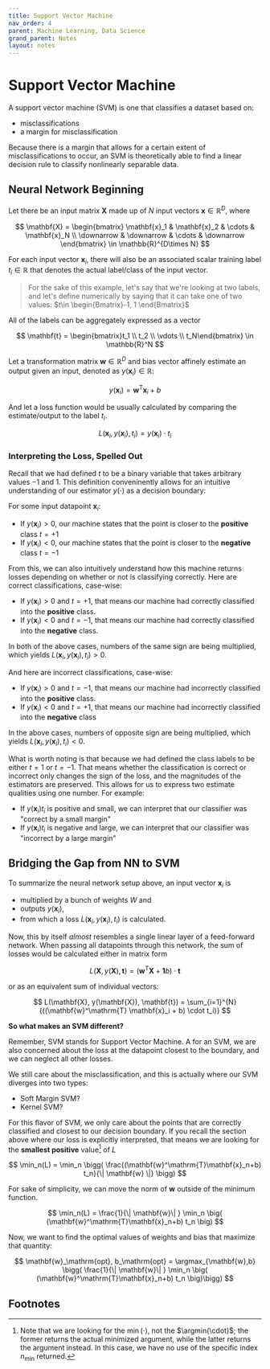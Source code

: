 ```yaml
---
title: Support Vector Machine
nav_order: 4
parent: Machine Learning, Data Science
grand_parent: Notes
layout: notes
---
```


# Support Vector Machine

A support vector machine (SVM) is one that classifies a dataset based on:

- misclassifications
- a margin for misclassification


Because there is a margin that allows for a certain extent of misclassifications to occur, an SVM is theoretically able to find a linear decision rule to classify nonlinearly separable data.

## Neural Network Beginning

Let there be an input matrix $\mathbf{X}$ made up of $N$ input vectors $\mathbf{x} \in \mathbb{R}^D$, where

$$
\mathbf{X} = \begin{bmatrix} \mathbf{x}_1 & \mathbf{x}_2 & \cdots & \mathbf{x}_N \\ \downarrow & \downarrow & \cdots & \downarrow \end{bmatrix} \in \mathbb{R}^{D\times N}
$$

For each input vector $\mathbf{x}_i$, there will also be an associated scalar training label $t_i \in \mathbb{R}$ that denotes the actual label/class of the input vector.

> For the sake of this example, let's say that we're looking at two labels, and let's define numerically by saying that it can take one of two values: $t\in \begin{Bmatrix}-1, 1 \end{Bmatrix}$

All of the labels can be aggregately expressed as a vector

$$
\mathbf{t} = \begin{bmatrix}t_1 \\ t_2 \\ \vdots \\ t_N\end{bmatrix} \in \mathbb{R}^N
$$

Let a transformation matrix $\mathbf{w} \in \mathbb{R}^{D}$ and bias vector affinely estimate an output given an input, denoted as $y(\mathbf{x}_i) \in \mathbb{R}$:

$$
y(\mathbf{x}_i) = \mathbf{w}^\mathrm{T}\mathbf{x}_i + b
$$

And let  a loss function would be usually calculated by comparing the estimate/output to the label $t_i$.

$$
L(\mathbf{x}_i, y(\mathbf{x}_i), t_i) = y(\mathbf{x}_i) \cdot t_i
$$

### Interpreting the Loss, Spelled Out

Recall that we had defined $t$ to be a binary variable that takes arbitrary values $-1$ and $1$. This definition conveninently allows for an intuitive understanding of our estimator $y(\cdot)$ as a decision boundary:

For some input datapoint $\mathbf{x}_i$:
 - If $y(\mathbf{x}_i) > 0$, our machine states that the point is closer to the **positive** class $t=+1$
 - If $y(\mathbf{x}_i) < 0$, our machine states that the point is closer to the **negative** class $t=-1$

From this, we can also intuitively understand how this machine returns losses depending on whether or not is classifying correctly. Here are correct classifications, case-wise:

- If $y(\mathbf{x}_i) > 0$ and $t=+1$, that means our machine had correctly classified into the **positive** class.
- If $y(\mathbf{x}_i) < 0$ and $t=-1$, that means our machine had correctly classified into the **negative** class.

In both of the above cases, numbers of the same sign are being multiplied, which yields $L(\mathbf{x}_i, y(\mathbf{x}_i), t_i) > 0$.

And here are incorrect classifications, case-wise:

- If $y(\mathbf{x}_i) > 0$ and $t=-1$, that means our machine had incorrectly classified into the **positive** class.
- If $y(\mathbf{x}_i) < 0$ and $t=+1$, that means our machine had incorrectly classified into the **negative** class

In the above cases, numbers of opposite sign are being multiplied, which yields $L(\mathbf{x}_i, y(\mathbf{x}_i), t_i) < 0$.

What is worth noting is that because we had defined the class labels to be either $t=1$ or $t=-1$. That means whether the classification is correct or incorrect only changes the sign of the loss, and the magnitudes of the estimators are preserved. This allows for us to express two estimate qualities using one number. For example:

- If $y(\mathbf{x}_i)t_i$ is positive and small, we can interpret that our classifier was "correct by a small margin"
- If $y(\mathbf{x}_i)t_i$ is negative and large, we can interpret that our classifier was "incorrect by a  large margin" 

## Bridging the Gap from NN to SVM

To summarize the neural network setup above, an input vector $\mathbf{x}_i$ is

- multiplied by a bunch of weights $W$ and
- outputs $y(\mathbf{x}_i)$,
- from which a loss $L(\mathbf{x}_i, y(\mathbf{x}_i), t_i)$ is calculated.


Now, this by itself *almost* resembles a single linear layer of a feed-forward network. When passing all datapoints through this network, the sum of losses would be calculated either in matrix form

$$
L(\mathbf{X}, y(\mathbf{X}), \mathbf{t}) = (\mathbf{w}^\mathrm{T} \mathbf{X} + \mathbf{1}b) \cdot \mathbf{t}
$$

or as an equivalent sum of individual vectors:

$$
L(\mathbf{X}, y(\mathbf{X}), \mathbf{t}) = \sum_{i=1}^{N}{((\mathbf{w}^\mathrm{T} \mathbf{x}_i + b) \cdot t_i)}
$$

**So what makes an SVM different?**

Remember, SVM stands for Support Vector Machine. A for an SVM, we are also concerned about the loss at the datapoint closest to the boundary, and we can neglect all other losses.

We still care about the misclassification, and this is actually where our SVM diverges into two types:
- Soft Margin SVM?
- Kernel SVM?

For this flavor of SVM, we only care about the points that are correctly classified and closest to our decision boundary. If you recall the section above where our loss is explicitly interpreted, that means we are looking for the **smallest positive** value[^1] of $L$

$$
\min_n(L) = \min_n \bigg( \frac{(\mathbf{w}^\mathrm{T}\mathbf{x}_n+b) t_n}{\| \mathbf{w} \|} \bigg)
$$

For sake of simplicity, we can move the norm of $\mathbf{w}$ outside of the minimum function.

$$
\min_n(L) = \frac{1}{\| \mathbf{w}\| } \min_n \big( (\mathbf{w}^\mathrm{T}\mathbf{x}_n+b) t_n \big)
$$


Now, we want to find the optimal values of weights and bias that maximize that quantity:

$$
\mathbf{w}_\mathrm{opt}, b_\mathrm{opt} = \argmax_{\mathbf{w},b} \bigg( \frac{1}{\| \mathbf{w}\| } \min_n \big( (\mathbf{w}^\mathrm{T}\mathbf{x}_n+b) t_n \big)\bigg)
$$



## Footnotes
[^1]: Note that we are looking for the $\min(\cdot)$, not the $\argmin(\cdot)$; the former returns the actual minimized argument, while the latter returns the argument instead. In this case, we have no use of the specific index $n_\mathrm{min}$ returned.
